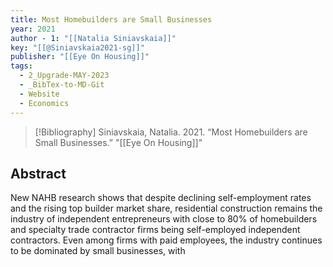 ```yaml
---
title: Most Homebuilders are Small Businesses
year: 2021
author - 1: "[[Natalia Siniavskaia]]"
key: "[[@Siniavskaia2021-sg]]"
publisher: "[[Eye On Housing]]"
tags:
  - 2_Upgrade-MAY-2023
  - _BibTex-to-MD-Git
  - Website
  - Economics
---
```


> [!Bibliography]
> Siniavskaia, Natalia. 2021. “Most Homebuilders are Small Businesses.” "[[Eye On Housing]]"

## Abstract
New NAHB research shows that despite declining self-employment rates and the rising top builder market share, residential construction remains the industry of independent entrepreneurs with close to 80\% of homebuilders and specialty trade contractor firms being self-employed independent contractors. Even among firms with paid employees, the industry continues to be dominated by small businesses, with